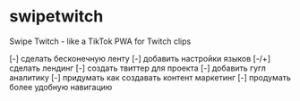 # swipetwitch
 Swipe Twitch - like a TikTok PWA for Twitch clips


[-] сделать бесконечную ленту
[-] добавить настройки языков
[-/+] сделать лендинг
[-] создать твиттер для проекта
[-] добавить гугл аналитику
[-] придумать как создавать контент маркетинг
[-] продумать более удобную навигацию
